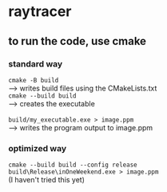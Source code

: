 # raytracer

## to run the code, use cmake
### standard way
```cmake -B build``` <br />
--> writes build files using the CMakeLists.txt <br />
```cmake --build build``` <br />
--> creates the executable <br />
<br />
```build/my_executable.exe > image.ppm``` <br />
--> writes the program output to image.ppm

### optimized way
```cmake --build build --config release``` <br />
```build\Release\inOneWeekend.exe > image.ppm``` <br />
(I haven't tried this yet)
